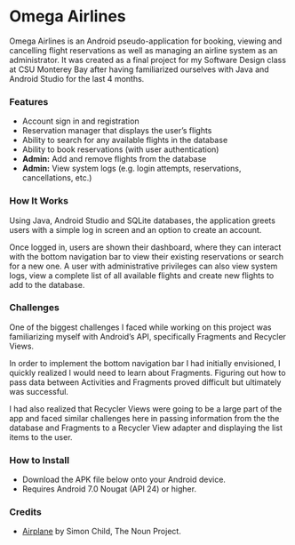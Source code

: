 # Omega Airlines
Omega Airlines is an Android pseudo-application for booking, viewing and cancelling flight reservations as well as managing an airline system as an administrator. It was created as a final project for my Software Design class at CSU Monterey Bay after having familiarized ourselves with Java and Android Studio for the last 4 months.

### Features
* Account sign in and registration
* Reservation manager that displays the user’s flights
* Ability to search for any available flights in the database
* Ability to book reservations (with user authentication)
* **Admin:** Add and remove flights from the database
* **Admin:** View system logs (e.g. login attempts, reservations, cancellations, etc.)

### How It Works
Using Java, Android Studio and SQLite databases, the application greets users with a simple log in screen and an option to create an account.

Once logged in, users are shown their dashboard, where they can interact with the bottom navigation bar to view their existing reservations or search for a new one. A user with administrative privileges can also view system logs, view a complete list of all available flights and create new flights to add to the database.

### Challenges
One of the biggest challenges I faced while working on this project was familiarizing myself with Android’s API, specifically Fragments and Recycler Views.

In order to implement the bottom navigation bar I had initially envisioned, I quickly realized I would need to learn about Fragments. Figuring out how to pass data between Activities and Fragments proved difficult but ultimately was successful.

I had also realized that Recycler Views were going to be a large part of the app and faced similar challenges here in passing information from the the database and Fragments to a Recycler View adapter and displaying the list items to the user.

### How to Install
* Download the APK file below onto your Android device.
* Requires Android 7.0 Nougat (API 24) or higher.

### Credits
* [Airplane](https://thenounproject.com/term/airplane/100813) by Simon Child, The Noun Project.
